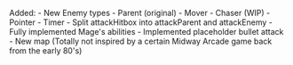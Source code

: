 Added:
    -    New Enemy types
        -  Parent (original)
        -  Mover
        -  Chaser (WIP)
        -  Pointer
        -  Timer
    -  Split attackHitbox into attackParent and attackEnemy
    -  Fully implemented Mage's abilities
    -  Implemented placeholder bullet attack
    -  New map (Totally not inspired by a certain Midway Arcade game back from the early 80's)
